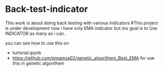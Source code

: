 # Back-test-indicator
This work is about doing back testing with various indicators
#This project is under development
now i have only EMA indicator but mo goal is to Use INDICATOR as many as i can.

you can see how to use this on 
- turtorial.ipynb 
- https://github.com/preamza02/genetic_algorithem_Best_EMA for use this in genetic algorithem
